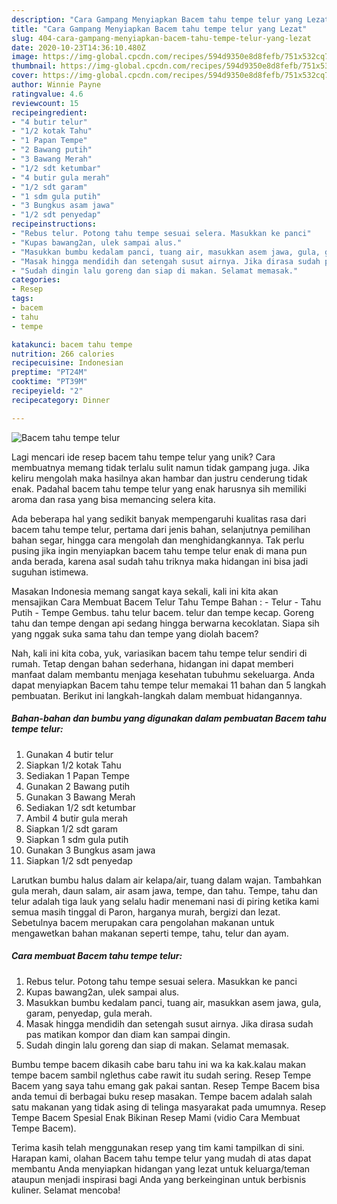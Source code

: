 ```yaml
---
description: "Cara Gampang Menyiapkan Bacem tahu tempe telur yang Lezat"
title: "Cara Gampang Menyiapkan Bacem tahu tempe telur yang Lezat"
slug: 404-cara-gampang-menyiapkan-bacem-tahu-tempe-telur-yang-lezat
date: 2020-10-23T14:36:10.480Z
image: https://img-global.cpcdn.com/recipes/594d9350e8d8fefb/751x532cq70/bacem-tahu-tempe-telur-foto-resep-utama.jpg
thumbnail: https://img-global.cpcdn.com/recipes/594d9350e8d8fefb/751x532cq70/bacem-tahu-tempe-telur-foto-resep-utama.jpg
cover: https://img-global.cpcdn.com/recipes/594d9350e8d8fefb/751x532cq70/bacem-tahu-tempe-telur-foto-resep-utama.jpg
author: Winnie Payne
ratingvalue: 4.6
reviewcount: 15
recipeingredient:
- "4 butir telur"
- "1/2 kotak Tahu"
- "1 Papan Tempe"
- "2 Bawang putih"
- "3 Bawang Merah"
- "1/2 sdt ketumbar"
- "4 butir gula merah"
- "1/2 sdt garam"
- "1 sdm gula putih"
- "3 Bungkus asam jawa"
- "1/2 sdt penyedap"
recipeinstructions:
- "Rebus telur. Potong tahu tempe sesuai selera. Masukkan ke panci"
- "Kupas bawang2an, ulek sampai alus."
- "Masukkan bumbu kedalam panci, tuang air, masukkan asem jawa, gula, garam, penyedap, gula merah."
- "Masak hingga mendidih dan setengah susut airnya. Jika dirasa sudah pas matikan kompor dan diam kan sampai dingin."
- "Sudah dingin lalu goreng dan siap di makan. Selamat memasak."
categories:
- Resep
tags:
- bacem
- tahu
- tempe

katakunci: bacem tahu tempe 
nutrition: 266 calories
recipecuisine: Indonesian
preptime: "PT24M"
cooktime: "PT39M"
recipeyield: "2"
recipecategory: Dinner

---
```



![Bacem tahu tempe telur](https://img-global.cpcdn.com/recipes/594d9350e8d8fefb/751x532cq70/bacem-tahu-tempe-telur-foto-resep-utama.jpg)

Lagi mencari ide resep bacem tahu tempe telur yang unik? Cara membuatnya memang tidak terlalu sulit namun tidak gampang juga. Jika keliru mengolah maka hasilnya akan hambar dan justru cenderung tidak enak. Padahal bacem tahu tempe telur yang enak harusnya sih memiliki aroma dan rasa yang bisa memancing selera kita.

Ada beberapa hal yang sedikit banyak mempengaruhi kualitas rasa dari bacem tahu tempe telur, pertama dari jenis bahan, selanjutnya pemilihan bahan segar, hingga cara mengolah dan menghidangkannya. Tak perlu pusing jika ingin menyiapkan bacem tahu tempe telur enak di mana pun anda berada, karena asal sudah tahu triknya maka hidangan ini bisa jadi suguhan istimewa.

Masakan Indonesia memang sangat kaya sekali, kali ini kita akan mensajikan Cara Membuat Bacem Telur Tahu Tempe Bahan : - Telur - Tahu Putih - Tempe Gembus. tahu telur bacem. telur dan tempe kecap. Goreng tahu dan tempe dengan api sedang hingga berwarna kecoklatan. Siapa sih yang nggak suka sama tahu dan tempe yang diolah bacem?


Nah, kali ini kita coba, yuk, variasikan bacem tahu tempe telur sendiri di rumah. Tetap dengan bahan sederhana, hidangan ini dapat memberi manfaat dalam membantu menjaga kesehatan tubuhmu sekeluarga. Anda dapat menyiapkan Bacem tahu tempe telur memakai 11 bahan dan 5 langkah pembuatan. Berikut ini langkah-langkah dalam membuat hidangannya.

<!--inarticleads1-->

##### Bahan-bahan dan bumbu yang digunakan dalam pembuatan Bacem tahu tempe telur:

1. Gunakan 4 butir telur
1. Siapkan 1/2 kotak Tahu
1. Sediakan 1 Papan Tempe
1. Gunakan 2 Bawang putih
1. Gunakan 3 Bawang Merah
1. Sediakan 1/2 sdt ketumbar
1. Ambil 4 butir gula merah
1. Siapkan 1/2 sdt garam
1. Siapkan 1 sdm gula putih
1. Gunakan 3 Bungkus asam jawa
1. Siapkan 1/2 sdt penyedap


Larutkan bumbu halus dalam air kelapa/air, tuang dalam wajan. Tambahkan gula merah, daun salam, air asam jawa, tempe, dan tahu. Tempe, tahu dan telur adalah tiga lauk yang selalu hadir menemani nasi di piring ketika kami semua masih tinggal di Paron, harganya murah, bergizi dan lezat. Sebetulnya bacem merupakan cara pengolahan makanan untuk mengawetkan bahan makanan seperti tempe, tahu, telur dan ayam. 

<!--inarticleads2-->

##### Cara membuat Bacem tahu tempe telur:

1. Rebus telur. Potong tahu tempe sesuai selera. Masukkan ke panci
1. Kupas bawang2an, ulek sampai alus.
1. Masukkan bumbu kedalam panci, tuang air, masukkan asem jawa, gula, garam, penyedap, gula merah.
1. Masak hingga mendidih dan setengah susut airnya. Jika dirasa sudah pas matikan kompor dan diam kan sampai dingin.
1. Sudah dingin lalu goreng dan siap di makan. Selamat memasak.


Bumbu tempe bacem dikasih cabe baru tahu ini wa ka kak.kalau makan tempe bacem sambil nglethus cabe rawit itu sudah sering. Resep Tempe Bacem yang saya tahu emang gak pakai santan. Resep Tempe Bacem bisa anda temui di berbagai buku resep masakan. Tempe bacem adalah salah satu makanan yang tidak asing di telinga masyarakat pada umumnya. Resep Tempe Bacem Spesial Enak Bikinan Resep Mami (vidio Cara Membuat Tempe Bacem). 

Terima kasih telah menggunakan resep yang tim kami tampilkan di sini. Harapan kami, olahan Bacem tahu tempe telur yang mudah di atas dapat membantu Anda menyiapkan hidangan yang lezat untuk keluarga/teman ataupun menjadi inspirasi bagi Anda yang berkeinginan untuk berbisnis kuliner. Selamat mencoba!
